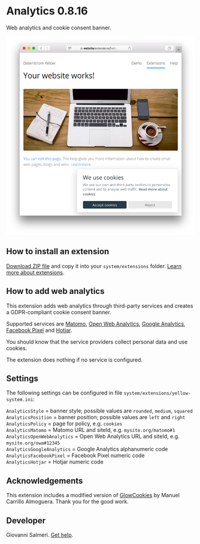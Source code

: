 Analytics 0.8.16
=================
Web analytics and cookie consent banner.

<p align="center"><img src="analytics-screenshot.png?raw=true" alt="Screenshot"></p>

## How to install an extension

[Download ZIP file](https://github.com/GiovanniSalmeri/yellow-analytics/archive/main.zip) and copy it into your `system/extensions` folder. [Learn more about extensions](https://github.com/annaesvensson/yellow-update).

## How to add web analytics

This extension adds web analytics through third-party services and creates a GDPR-compliant cookie consent banner.

Supported services are [Matomo](https://matomo.org/docs/installation/), [Open Web Analytics](https://github.com/Open-Web-Analytics/Open-Web-Analytics/wiki/), 
[Google Analytics](https://marketingplatform.google.com/about/analytics/), [Facebook Pixel](https://developers.facebook.com/docs/facebook-pixel/implementation) and [Hotjar](https://www.hotjar.com/).

You should know that the service providers collect personal data and use cookies.

The extension does nothing if no service is configured.

## Settings

The following settings can be configured in file `system/extensions/yellow-system.ini`:

`AnalyticsStyle` = banner style; possible values are `rounded`, `medium`, `squared`  
`AnalyticsPosition` = banner position; possible values are `left` and `right`  
`AnalyticsPolicy` = page for policy, e.g. `cookies`  
`AnalyticsMatomo` = Matomo URL and siteId, e.g. `mysite.org/matomo#1`  
`AnalyticsOpenWebAnalytics` = Open Web Analytics URL and siteId, e.g. `mysite.org/owa#12345`  
`AnalyticsGoogleAnalytics` = Google Analytics alphanumeric code  
`AnalyticsFacebookPixel` = Facebook Pixel numeric code  
`AnalyticsHotjar` = Hotjar numeric code  

## Acknowledgements

This extension includes a modified version of [GlowCookies](https://manucaralmo.github.io/glow-cookies-web/) by Manuel Carrillo Almoguera. Thank you for the good work.

## Developer

Giovanni Salmeri. [Get help](https://datenstrom.se/yellow/help/).
